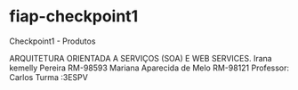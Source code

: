 # fiap-checkpoint1
Checkpoint1 - Produtos

ARQUITETURA ORIENTADA A SERVIÇOS (SOA) E WEB SERVICES.
Irana kemelly Pereira RM-98593
Mariana Aparecida de Melo RM-98121
Professor: Carlos 			 Turma :3ESPV
